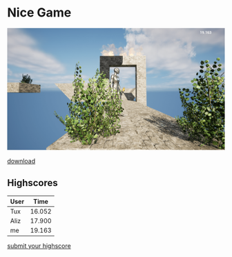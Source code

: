 # Nice Game

![](img.png)

[download](https://drive.google.com/file/d/15K3ZUzbUVmz0iI63CphBwuPNmpoudfxO/view?usp=drivesdk)

## Highscores

User | Time
-|-
Tux | 16.052
Aliz | 17.900
me | 19.163

[submit your highscore](https://github.com/JonasLoos2/nicegame-website/issues)

